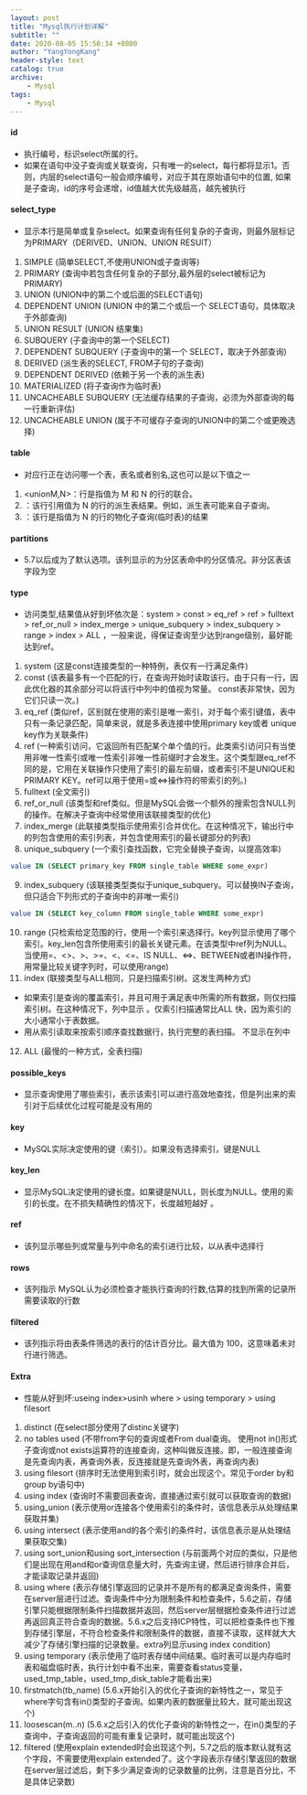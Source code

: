 ```yaml
---
layout: post
title: "Mysql执行计划详解"
subtitle: ""
date: 2020-08-05 15:50:34 +0800
author: "YangYongKang"
header-style: text
catalog: true
archive:
    - Mysql 
tags:
    - Mysql   
---
```



#### id
  * 执行编号，标识select所属的行。
  * 如果在语句中没子查询或关联查询，只有唯一的select，每行都将显示1。否则，内层的select语句一般会顺序编号，对应于其在原始语句中的位置, 如果是子查询，id的序号会递增，id值越大优先级越高，越先被执行

#### select_type
  * 显示本行是简单或复杂select。如果查询有任何复杂的子查询，则最外层标记为PRIMARY（DERIVED、UNION、UNION RESUlT）
  1. SIMPLE (简单SELECT,不使用UNION或子查询等)
  2. PRIMARY (查询中若包含任何复杂的子部分,最外层的select被标记为PRIMARY)
  3. UNION (UNION中的第二个或后面的SELECT语句)
  4. DEPENDENT UNION (UNION 中的第二个或后一个 SELECT语句，具体取决于外部查询)
  5. UNION RESULT (UNION 结果集)
  6. SUBQUERY (子查询中的第一个SELECT)
  7. DEPENDENT SUBQUERY (子查询中的第一个 SELECT，取决于外部查询)
  8. DERIVED (派生表的SELECT, FROM子句的子查询)
  9. DEPENDENT DERIVED (依赖于另一个表的派生表)
  10. MATERIALIZED (将子查询作为临时表)
  11. UNCACHEABLE SUBQUERY (无法缓存结果的子查询，必须为外部查询的每一行重新评估)
  12. UNCACHEABLE UNION (属于不可缓存子查询的UNION中的第二个或更晚选择)
 
#### table
  * 对应行正在访问哪一个表，表名或者别名,这也可以是以下值之一
  1. <unionM,N>：行是指值为 M 和 N 的行的联合。
  2. <derivedN>：该行引用值为 N 的行的派生表结果。例如，派生表可能来自子查询。
  3. <subqueryN>：该行是指值为 N 的行的物化子查询(临时表)的结果
  
#### partitions
  * 5.7以后成为了默认选项。该列显示的为分区表命中的分区情况。非分区表该字段为空  

#### type
  * 访问类型,结果值从好到坏依次是：system > const > eq_ref > ref > fulltext > ref_or_null > index_merge > unique_subquery > index_subquery > range > index > ALL ，一般来说，得保证查询至少达到range级别，最好能达到ref。
  1. system (这是const连接类型的一种特例，表仅有一行满足条件)
  2. const (该表最多有一个匹配的行，在查询开始时读取该行。由于只有一行，因此优化器的其余部分可以将该行中列中的值视为常量。 const表非常快，因为它们只读一次。)
  3. eq_ref (类似ref，区别就在使用的索引是唯一索引，对于每个索引键值，表中只有一条记录匹配，简单来说，就是多表连接中使用primary key或者 unique key作为关联条件)
  4. ref (一种索引访问，它返回所有匹配某个单个值的行。此类索引访问只有当使用非唯一性索引或唯一性索引非唯一性前缀时才会发生。这个类型跟eq_ref不同的是，它用在关联操作只使用了索引的最左前缀，或者索引不是UNIQUE和PRIMARY KEY。ref可以用于使用=或<=>操作符的带索引的列。)
  5. fulltext (全文索引)
  6. ref_or_null (该类型和ref类似。但是MySQL会做一个额外的搜索包含NULL列的操作。在解决子查询中经常使用该联接类型的优化)
  7. index_merge (此联接类型指示使用索引合并优化。在这种情况下，输出行中的列包含使用的索引列表，并包含使用索引的最长键部分的列表)
  8. unique_subquery (一个索引查找函数，它完全替换子查询，以提高效率)
  ```sql
value IN (SELECT primary_key FROM single_table WHERE some_expr)  
  ```
  9. index_subquery (该联接类型类似于unique_subquery。可以替换IN子查询，但只适合下列形式的子查询中的非唯一索引)
  ```sql
  value IN (SELECT key_column FROM single_table WHERE some_expr)
  ```
  10. range (只检索给定范围的行，使用一个索引来选择行。key列显示使用了哪个索引。key_len包含所使用索引的最长关键元素。在该类型中ref列为NULL。当使用=、<>、>、>=、<、<=、IS NULL、<=>、BETWEEN或者IN操作符，用常量比较关键字列时，可以使用range)
  11. index (联接类型与ALL相同，只是扫描索引树。这发生两种方式)
  - 如果索引是查询的覆盖索引，并且可用于满足表中所需的所有数据，则仅扫描索引树。在这种情况下，列中显示 。仅索引扫描通常比ALL 快，因为索引的大小通常小于表数据。
  - 用从索引读取来按索引顺序查找数据行，执行完整的表扫描。 不显示在列中
  12. ALL (最慢的一种方式，全表扫描)

#### possible_keys
  * 显示查询使用了哪些索引，表示该索引可以进行高效地查找，但是列出来的索引对于后续优化过程可能是没有用的
 
#### key
  * MySQL实际决定使用的键（索引）。如果没有选择索引，键是NULL
  
#### key_len
  * 显示MySQL决定使用的键长度。如果键是NULL，则长度为NULL。使用的索引的长度。在不损失精确性的情况下，长度越短越好 。

#### ref
  * 该列显示哪些列或常量与列中命名的索引进行比较，以从表中选择行
  
#### rows
  * 该列指示 MySQL认为必须检查才能执行查询的行数,估算的找到所需的记录所需要读取的行数 

#### filtered
  * 该列指示将由表条件筛选的表行的估计百分比。最大值为 100，这意味着未对行进行筛选。
  
#### Extra
  * 性能从好到坏:useing index>usinh where > using temporary > using filesort
  1. distinct (在select部分使用了distinc关键字)
  2. no tables used (不带from字句的查询或者From dual查询。 使用not in()形式子查询或not exists运算符的连接查询，这种叫做反连接。即，一般连接查询是先查询内表，再查询外表，反连接就是先查询外表，再查询内表)
  3. using filesort (排序时无法使用到索引时，就会出现这个。常见于order by和group by语句中)
  4. using index (查询时不需要回表查询，直接通过索引就可以获取查询的数据)
  5. using_union (表示使用or连接各个使用索引的条件时，该信息表示从处理结果获取并集)
  6. using intersect (表示使用and的各个索引的条件时，该信息表示是从处理结果获取交集)
  7. using sort_union和using sort_intersection (与前面两个对应的类似，只是他们是出现在用and和or查询信息量大时，先查询主键，然后进行排序合并后，才能读取记录并返回)
  8. using where (表示存储引擎返回的记录并不是所有的都满足查询条件，需要在server层进行过滤。查询条件中分为限制条件和检查条件，5.6之前，存储引擎只能根据限制条件扫描数据并返回，然后server层根据检查条件进行过滤再返回真正符合查询的数据。5.6.x之后支持ICP特性，可以把检查条件也下推到存储引擎层，不符合检查条件和限制条件的数据，直接不读取，这样就大大减少了存储引擎扫描的记录数量。extra列显示using index condition)
  9. using temporary (表示使用了临时表存储中间结果。临时表可以是内存临时表和磁盘临时表，执行计划中看不出来，需要查看status变量，used_tmp_table，used_tmp_disk_table才能看出来)
  10. firstmatch(tb_name) (5.6.x开始引入的优化子查询的新特性之一，常见于where字句含有in()类型的子查询。如果内表的数据量比较大，就可能出现这个)
  11. loosescan(m..n) (5.6.x之后引入的优化子查询的新特性之一，在in()类型的子查询中，子查询返回的可能有重复记录时，就可能出现这个)
  12. filtered (使用explain extended时会出现这个列，5.7之后的版本默认就有这个字段，不需要使用explain extended了。这个字段表示存储引擎返回的数据在server层过滤后，剩下多少满足查询的记录数量的比例，注意是百分比，不是具体记录数)
  
  
  
  
  
  
  
  
  
  
